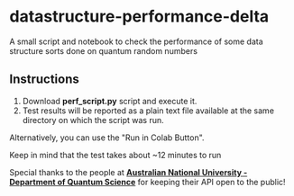 # datastructure-performance-delta
A small script and notebook to check the performance of some data structure sorts done on quantum random numbers

## Instructions

1. Download **perf_script.py** script and execute it.
2. Test results will be reported as a plain text file available at the same directory on which the script was run.

Alternatively, you can use the "Run in Colab Button".

Keep in mind that the test takes about ~12 minutes to run

Special thanks to the people at [**Australian National University - Department of Quantum Science**](https://anuquantumoptics.org/) for keeping their API open to the public!
